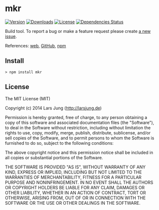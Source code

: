 # mkr

[![Version](http://img.shields.io/npm/v/mkr.svg?style=flat)](https://www.npmjs.org/package/mkr)
[![Downloads](http://img.shields.io/npm/dm/mkr.svg?style=flat)](https://www.npmjs.org/package/mkr)
[![License](http://img.shields.io/npm/l/mkr.svg?style=flat)](https://www.npmjs.org/package/mkr)
[![Dependencies Status](http://img.shields.io/david/lrsjng/mkr.svg?style=flat)](https://www.npmjs.org/package/mkr)

Build tool.
To report a bug or make a feature request please create [a new issue](https://github.com/lrsjng/mkr/issues/new).

References: [web](http://larsjung.de/mkr/), [GitHub](https://github.com/lrsjng/mkr), [npm](https://www.npmjs.org/package/mkr)


## Install

    > npm install mkr


## License
The MIT License (MIT)

Copyright (c) 2014 Lars Jung (http://larsjung.de)

Permission is hereby granted, free of charge, to any person obtaining a copy
of this software and associated documentation files (the "Software"), to deal
in the Software without restriction, including without limitation the rights
to use, copy, modify, merge, publish, distribute, sublicense, and/or sell
copies of the Software, and to permit persons to whom the Software is
furnished to do so, subject to the following conditions:

The above copyright notice and this permission notice shall be included in
all copies or substantial portions of the Software.

THE SOFTWARE IS PROVIDED "AS IS", WITHOUT WARRANTY OF ANY KIND, EXPRESS OR
IMPLIED, INCLUDING BUT NOT LIMITED TO THE WARRANTIES OF MERCHANTABILITY,
FITNESS FOR A PARTICULAR PURPOSE AND NONINFRINGEMENT. IN NO EVENT SHALL THE
AUTHORS OR COPYRIGHT HOLDERS BE LIABLE FOR ANY CLAIM, DAMAGES OR OTHER
LIABILITY, WHETHER IN AN ACTION OF CONTRACT, TORT OR OTHERWISE, ARISING FROM,
OUT OF OR IN CONNECTION WITH THE SOFTWARE OR THE USE OR OTHER DEALINGS IN
THE SOFTWARE.
